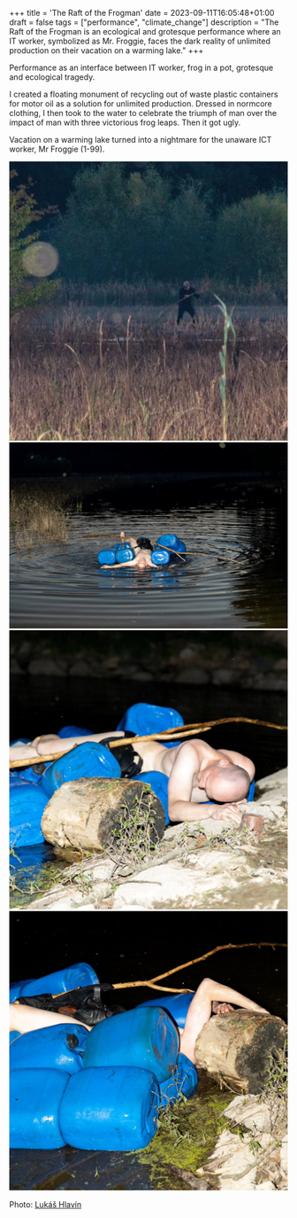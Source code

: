 +++
title = 'The Raft of the Frogman'
date = 2023-09-11T16:05:48+01:00
draft = false
tags = ["performance", "climate_change"]
description = "The Raft of the Frogman is an ecological and grotesque performance where an IT worker, symbolized as Mr. Froggie, faces the dark reality of unlimited production on their vacation on a warming lake."
+++

Performance as an interface between IT worker, frog in a pot, grotesque and ecological tragedy.

I created a floating monument of recycling out of waste plastic containers for motor oil as a solution for unlimited production.
Dressed in normcore clothing, I then took to the water to celebrate the triumph of man over the impact of man with three victorious frog leaps.
Then it got ugly.

Vacation on a warming lake turned into a nightmare for the unaware ICT worker, Mr Froggie (1-99).

![](4.jpg)
![](2.jpg)
![](3.jpg)
![](5.jpg)

Photo: [Lukáš Hlavín](https://www.instagram.com/lukonano/)
